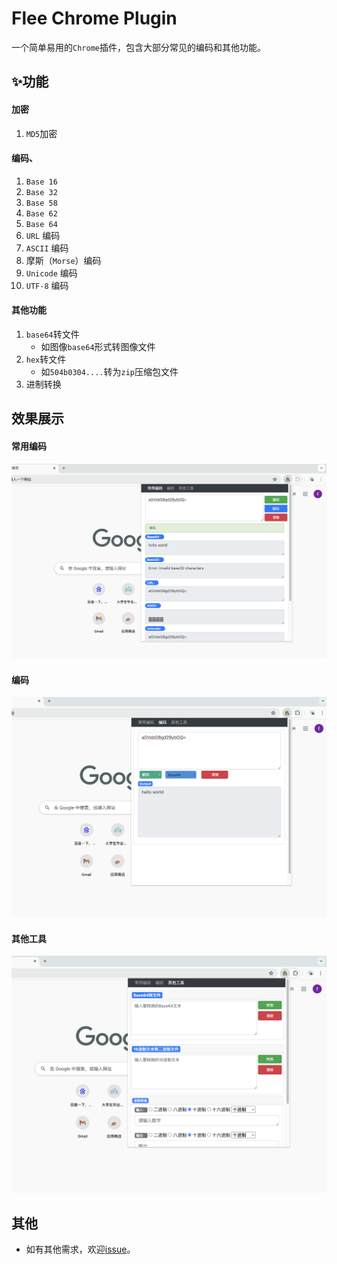 # Flee Chrome Plugin
一个简单易用的`Chrome`插件，包含大部分常见的编码和其他功能。
## ✨功能
#### 加密
1. `MD5`加密
#### 编码、

1. `Base 16`
2. `Base 32`
3. `Base 58`
4. `Base 62`
5. `Base 64`
6. `URL` 编码
7. `ASCII` 编码
8. 摩斯（`Morse`）编码
9. `Unicode` 编码
10. `UTF-8` 编码

#### 其他功能
1. `base64`转文件
    -  如图像`base64`形式转图像文件
2. `hex`转文件
    - 如`504b0304....`转为`zip`压缩包文件
3. 进制转换

## 效果展示
#### 常用编码
![pages1](docs/page1.png)

#### 编码
![pages1](docs/page2.png)

#### 其他工具
![pages1](docs/page3.png)

## 其他
- 如有其他需求，欢迎[issue](https://github.com/perlh/Flee/issues/new)。
